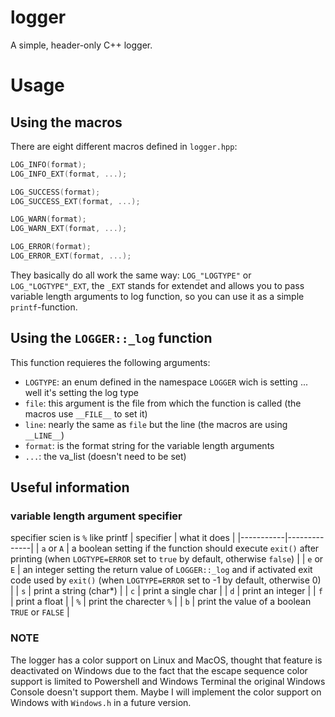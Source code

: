 # logger
A simple, header-only C++ logger.

# Usage
## Using the macros
There are eight different macros defined in `logger.hpp`:
```cpp
LOG_INFO(format);
LOG_INFO_EXT(format, ...);

LOG_SUCCESS(format);
LOG_SUCCESS_EXT(format, ...);

LOG_WARN(format);
LOG_WARN_EXT(format, ...);

LOG_ERROR(format);
LOG_ERROR_EXT(format, ...);
```
They basically do all work the same way:
`LOG_"LOGTYPE"` or `LOG_"LOGTYPE"_EXT`, the `_EXT` stands for extendet and allows you to pass variable length arguments to log function, 
so you can use it as a simple `printf`-function. 


## Using the `LOGGER::_log` function
This function requieres the following arguments:
* `LOGTYPE`: an enum defined in the namespace `LOGGER` wich is setting ... well it's setting the log type
* `file`: this argument is the file from which the function is called (the macros use `__FILE__` to set it)
* `line`: nearly the same as `file` but the line (the macros are using `__LINE__`)
* `format`: is the format string for the variable length arguments
* `...`: the va_list (doesn't need to be set)

## Useful information
### variable length argument specifier
specifier scien is `%` like printf
| specifier | what it does |
|-----------|--------------|
| `a` or `A` | a boolean setting if the function should execute `exit()` after printing (when `LOGTYPE=ERROR` set to `true` by default, otherwise `false`) |
| `e` or `E` | an integer setting the return value of `LOGGER::_log` and if activated exit code used by `exit()` (when `LOGTYPE=ERROR` set to -1 by default, otherwise 0) |
| `s` | print a string (char*) |
| `c` | print a single char |
| `d` | print an integer |
| `f` | print a float |
| `%` | print the charecter `%` |
| `b` | print the value of a boolean `TRUE` or `FALSE` |

### NOTE
The logger has a color support on Linux and MacOS, thought that feature is deactivated on Windows due to the fact that the escape sequence color support is limited to Powershell and Windows Terminal the original Windows Console doesn't support them. Maybe I will implement the color support on Windows with `Windows.h` in a future version.
